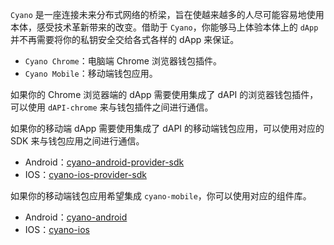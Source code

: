 
`Cyano` 是一座连接未来分布式网络的桥梁，旨在使越来越多的人尽可能容易地使用本体，感受技术革新带来的改变。借助于 `Cyano`，你能够马上体验本体上的 `dApp` 并不再需要将你的私钥安全交给各式各样的 dApp 来保证。

- `Cyano Chrome`：电脑端 Chrome 浏览器钱包插件。
- `Cyano Mobile`：移动端钱包应用。

如果你的 Chrome 浏览器端的 dApp 需要使用集成了 dAPI 的浏览器钱包插件，可以使用 `dAPI-chrome` 来与钱包插件之间进行通信。

如果你的移动端 dApp 需要使用集成了 dAPI 的移动端钱包应用，可以使用对应的 SDK 来与钱包应用之间进行通信。

- Android：[cyano-android-provider-sdk](https://github.com/ontio-cyano/cyano-android-sdk)
- IOS：[cyano-ios-provider-sdk](https://github.com/ontio-cyano/cyano-ios-sdk)

如果你的移动端钱包应用希望集成 `cyano-mobile`，你可以使用对应的组件库。

- Android：[cyano-android](https://github.com/ontio-cyano/cyano-android)
- IOS：[cyano-ios](https://github.com/ontio-cyano/cyano-ios)
